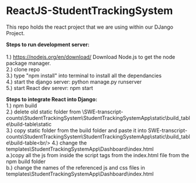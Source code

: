 # ReactJS-StudentTrackingSystem

This repo holds the react project that we are using within our DJango Project.

**Steps to run development server:**<br/>
<br/>
1.) https://nodejs.org/en/download/   Download Node.js to get the node package manager.<br/>
2.) clone repo<br/>
3.) type "npm install" into terminal to install all the dependancies<br/>
4.) start the django server: python manage.py runserver<br/>
5.) start React dev serevr: npm start<br/>

**Steps to integrate React into Django:** <br/>
1.) npm build<br/>
2.) delete old static folder from \SWE-transcript-counts\StudentTrackingSystem\StudentTrackingSystemApp\static\build_table\build-table\static<br/>
3.) copy static folder from the build folder and paste it into SWE-transcript-counts\StudentTrackingSystem\StudentTrackingSystemApp\static\build_table\build-table\<br/>
4.) change the templates\StudentTrackingSystemApp\Dashboard\index.html<br/>
	a.)copy all the js from inside the script tags from the index.html file from the npm build folder<br/>
	b.) change the names of the referenced js and css files in templates\StudentTrackingSystemApp\Dashboard\index.html<br/>
